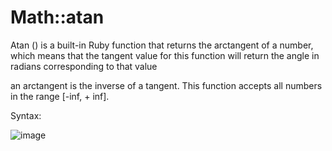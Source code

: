 # Math::atan


Atan () is a built-in Ruby function that returns the arctangent of a number, which means that the tangent value for this function will return the angle in radians corresponding to that value


an arctangent is the inverse of a tangent. This function accepts all numbers in the range [-inf, + inf].


Syntax:

![image](https://user-images.githubusercontent.com/70141250/126688767-7372051d-f7cf-459a-aaf9-8d46cce34cbb.png)


